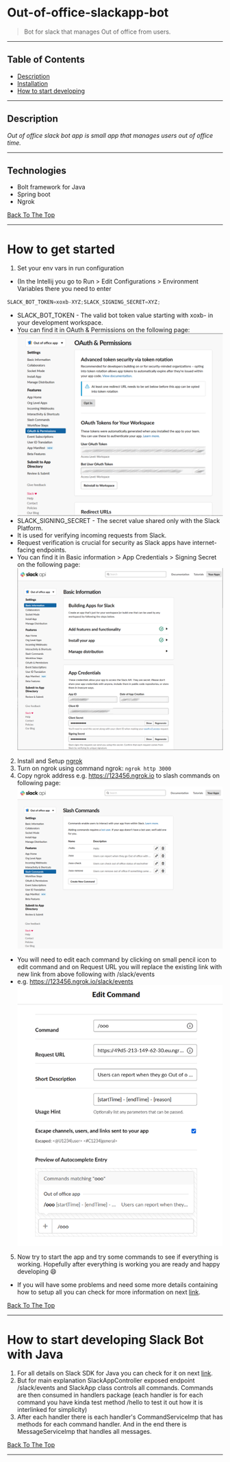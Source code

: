 # Out-of-office-slackapp-bot

> Bot for slack that manages Out of office from users.

---

## Table of Contents

- [Description](#description)
- [Installation](#how-to-get-started)
- [How to start developing](#how-to-start-developing-slack-bot-with-java)

---

## Description

*Out of office slack bot app is small app that manages users out of office time.*

---

## Technologies

- Bolt framework for Java
- Spring boot
- Ngrok

[Back To The Top](#out-of-office-slackapp-bot)

---

# How to get started
1. Set your env vars in run configuration
- (In the Intellij you go to Run > Edit Configurations > Environment Variables there you need to enter 
```java
SLACK_BOT_TOKEN=xoxb-XYZ;SLACK_SIGNING_SECRET=XYZ;
```
- SLACK_BOT_TOKEN - The valid bot token value starting with xoxb- in your development workspace.
- You can find it in OAuth & Permissions on the following page: ![img_2.png](img_2.png)
- SLACK_SIGNING_SECRET - The secret value shared only with the Slack Platform.
- It is used for verifying incoming requests from Slack.
- Request verification is crucial for security as Slack apps have internet-facing endpoints.
- You can find it in Basic information > App Credentials > Signing Secret on the following page: ![img_3.png](img_3.png)
2. Install and Setup [ngrok](https://ngrok.com/ "Ngrok link")
3. Turn on ngrok using command ngrok:
`ngrok http 3000`
4. Copy ngrok address e.g. https://123456.ngrok.io to slash commands on following page: ![img.png](img.png)
 - You will need to edit each command by clicking on small pencil icon to edit command and on Request URL you will replace the existing link with new link from above following with /slack/events 
 - e.g. https://123456.ngrok.io/slack/events ![img_1.png](img_1.png)
5. Now try to start the app and try some commands to see if everything is working. Hopefully after everything is working you are ready and happy developing :smile:
 - If you will have some problems and need some more details containing how to setup all you can check for more information on next [link](https://slack.dev/java-slack-sdk/guides/getting-started-with-bolt "Bolt getting started sdk information link").

[Back To The Top](#out-of-office-slackapp-bot)

---

# How to start developing Slack Bot with Java
1. For all details on Slack SDK for Java you can check for it on next [link](https://slack.dev/java-slack-sdk/guides/bolt-basics "Bolt basics information link").
2. But for main explanation SlackAppController exposed endpoint /slack/events and SlackApp class controls all commands. Commands are then consumed in handlers package (each handler is for each command you have kinda test method /hello to test it out how it is interlinked for simplicity)
3. After each handler there is each handler's CommandServiceImp that has methods for each command handler. And in the end there is MessageServiceImp that handles all messages.

[Back To The Top](#out-of-office-slackapp-bot)

---

